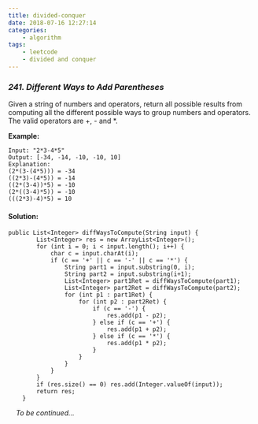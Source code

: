 ```yaml
---
title: divided-conquer
date: 2018-07-16 12:27:14
categories: 
    - algorithm
tags: 
    - leetcode
    - divided and conquer
---
```


### *241. Different Ways to Add Parentheses*

Given a string of numbers and operators, return all possible results from computing all the different possible ways to group numbers and operators. The valid operators are +, - and *.

**Example:**
```
Input: "2*3-4*5"
Output: [-34, -14, -10, -10, 10]
Explanation: 
(2*(3-(4*5))) = -34 
((2*3)-(4*5)) = -14 
((2*(3-4))*5) = -10 
(2*((3-4)*5)) = -10 
(((2*3)-4)*5) = 10
```
<!-- more -->
#### Solution:
```
public List<Integer> diffWaysToCompute(String input) {
        List<Integer> res = new ArrayList<Integer>();
        for (int i = 0; i < input.length(); i++) {
            char c = input.charAt(i);
            if (c == '+' || c == '-' || c == '*') {
                String part1 = input.substring(0, i);
                String part2 = input.substring(i+1);
                List<Integer> part1Ret = diffWaysToCompute(part1);
                List<Integer> part2Ret = diffWaysToCompute(part2);
                for (int p1 : part1Ret) {
                    for (int p2 : part2Ret) {
                        if (c == '-') {
                            res.add(p1 - p2);
                        } else if (c == '+') {
                            res.add(p1 + p2);
                        } else if (c == '*') {
                            res.add(p1 * p2);
                        }
                    }
                }
            }
        }
        if (res.size() == 0) res.add(Integer.valueOf(input));
        return res;
    }
```
&nbsp;
&nbsp;
*To be continued...*